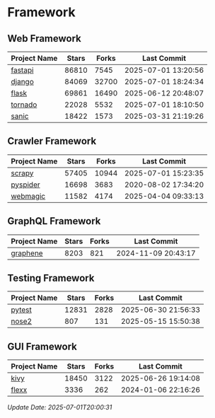# Framework

## Web Framework
| Project Name | Stars | Forks | Last Commit |
| ------------ | ----- | ----- | ----------- |
| [fastapi](https://github.com/fastapi/fastapi) | 86810 | 7545 | 2025-07-01 13:20:56 |
| [django](https://github.com/django/django) | 84069 | 32700 | 2025-07-01 18:24:34 |
| [flask](https://github.com/pallets/flask) | 69861 | 16490 | 2025-06-12 20:48:07 |
| [tornado](https://github.com/tornadoweb/tornado) | 22028 | 5532 | 2025-07-01 18:10:50 |
| [sanic](https://github.com/sanic-org/sanic) | 18422 | 1573 | 2025-03-31 21:19:26 |

## Crawler Framework
| Project Name | Stars | Forks | Last Commit |
| ------------ | ----- | ----- | ----------- |
| [scrapy](https://github.com/scrapy/scrapy) | 57405 | 10944 | 2025-07-01 15:23:35 |
| [pyspider](https://github.com/binux/pyspider) | 16698 | 3683 | 2020-08-02 17:34:20 |
| [webmagic](https://github.com/code4craft/webmagic) | 11582 | 4174 | 2025-04-04 09:33:13 |

## GraphQL Framework
| Project Name | Stars | Forks | Last Commit |
| ------------ | ----- | ----- | ----------- |
| [graphene](https://github.com/graphql-python/graphene) | 8203 | 821 | 2024-11-09 20:43:17 |

## Testing Framework
| Project Name | Stars | Forks | Last Commit |
| ------------ | ----- | ----- | ----------- |
| [pytest](https://github.com/pytest-dev/pytest) | 12831 | 2828 | 2025-06-30 21:56:33 |
| [nose2](https://github.com/nose-devs/nose2) | 807 | 131 | 2025-05-15 15:50:38 |

## GUI Framework
| Project Name | Stars | Forks | Last Commit |
| ------------ | ----- | ----- | ----------- |
| [kivy](https://github.com/kivy/kivy) | 18450 | 3122 | 2025-06-26 19:14:08 |
| [flexx](https://github.com/flexxui/flexx) | 3336 | 262 | 2024-01-06 22:16:26 |

*Update Date: 2025-07-01T20:00:31*